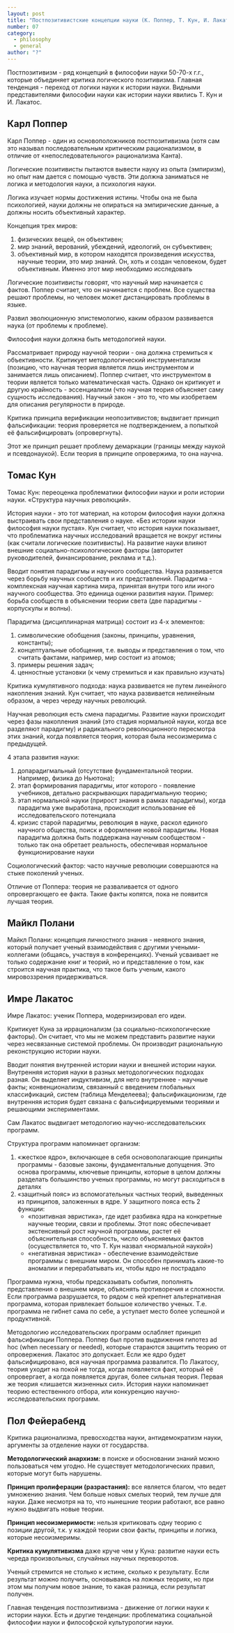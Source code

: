 ```yaml
---
layout: post
title: "Постпозитивистские концепции науки (К. Поппер, Т. Кун, И. Лакатос, П. Фейерабенд). От логики науки к истории науки"
number: 07
category:
  - philosophy
  - general
author: "?"
---
```


Постпозитивизм - ряд концепций в философии науки 50-70-х г.г., которые объединяет критика логического позитивизма. Главная тенденция - переход от логики науки к истории науки. Видными представителями философии науки как истории науки явились Т. Кун и И. Лакатос.

## Карл Поппер
Карл Поппер - один из основоположников постпозитивизма (хотя сам это называл последовательным критическим рационализмом, в отличие от «непоследовательного» рационализма Канта).

Логические позитивисты пытаются вывести науку из опыта (эмпиризм), но опыт нам дается с помощью чувств. Эти должна заниматься не логика и методология науки, а психология науки.

Логика изучает нормы достижения истины. Чтобы она не была психологией, науки должны не опираться на эмпирические данные, а должны носить объективный характер.

Концепция трех миров:
1. физических вещей, он объективен;
2. мир знаний, верований, убеждений, идеологий, он субъективен;
3. объективный мир, в котором находятся произведения искусства, научные теории, это мир знаний. Он, хоть и создан человеком, будет объективным. Именно этот мир необходимо исследовать

Логические позитивисты говорят, что научный мир начинается с фактов. Поппер считает, что он начинается с проблем. Все существа решают проблемы, но человек может дистанцировать проблемы в языке.

Развил эволюционную эпистемологию, каким образом развивается наука (от проблемы к проблеме).

Философия науки должна быть методологией науки.

Рассматривает природу научной теории - она должна стремиться к объективности. Критикует методологический инструментализм (позицию, что научная теория является лишь инструментом и занимается лишь описанием). Поппер считает, что инструментом в теории является только математическая часть. Однако он критикует и другую крайность - эссенциализм (что научная теория объясняет саму сущность исследования). Научный закон - это то, что мы изобретаем для описания регулярности в природе.

Критика принципа верификации неопозитивистов; выдвигает принцип фальсификации: теория проверяется не подтверждением, а попыткой её фальсифицировать (опровергнуть).

Этот же принцип решает проблему демаркации (границы между наукой и псевдонаукой). Если теория в принципе опровержима, то она научна.

## Томас Кун
Томас Кун: переоценка проблематики философии науки и роли истории науки. «Структура научных революций».

История науки - это тот материал, на котором философия науки должна выстраивать свои представления о науке. «Без истории науки философия науки пустая». Кун считает, что история науки показывает, что проблематика научных исследований вращается не вокруг истины (как считали логические позитивисты). На развитие науки влияют внешние социально-психологические факторы (авторитет руководителей, финансирование, реклама и т.д.).

Вводит понятия парадигмы и научного сообщества. Наука развивается через борьбу научных сообществ и их представлений. Парадигма - комплексная научная картина мира, принятая внутри того или иного научного сообщества. Это единица оценки развития науки. Пример: борьба сообществ в объяснении теории света (две парадигмы - корпускулы и волны).

Парадигма (дисциплинарная матрица) состоит из 4-х элементов:
1. символические обобщения (законы, принципы, уравнения, константы);
2. концептуальные обобщения, т.е. выводы и представления о том, что считать фактами, например, мир состоит из атомов;
3. примеры решения задач;
4. ценностные установки (к чему стремиться и как правильно изучать)

Критика кумулятивного подхода: наука развивается не путем линейного накопления знаний. Кун считает, что наука развивается нелинейным образом, а через череду научных революций.

Научная революция есть смена парадигмы. Развитие науки происходит через фазы накопления знаний (это стадия нормальной науки, когда все разделяют парадигму) и радикального революционного пересмотра этих знаний, когда появляется теория, которая была несоизмерима с предыдущей.

4 этапа развития науки:
1. допарадигмальный (отсутствие фундаментальной теории. Например, физика до Ньютона);
2. этап формирования парадигмы, итог которого - появление учебников, детально раскрывающих парадигмальную теорию;
3. этап нормальной науки (прирост знания в рамках парадигмы), когда парадигма уже выработана, происходит использование её исследовательского потенциала
4. кризис старой парадигмы, революция в науке, раскол единого научного общества, поиск и оформление новой парадигмы. Новая парадигма должна быть поддержана научным сообществом - только так она обретает реальность, обеспечивая нормальное функционирование науки

Социологический фактор: часто научные революции совершаются на стыке поколений ученых.

Отличие от Поппера: теория не разваливается от одного опровергающего ее факта. Такие факты копятся, пока не появится лучшая теория.

## Майкл Полани
Майкл Полани: концепция личностного знания - неявного знания, который получает ученый взаимодействия с другими учеными-коллегами (общаясь, участвуя в конференциях). Ученый усваивает не только содержание книг и теорий, но и представление о том, как строится научная практика, что такое быть ученым, какого мировоззрения придерживаться.

## Имре Лакатос
Имре Лакатос: ученик Поппера, модернизировал его идеи.

Критикует Куна за иррационализм (за социально-психологические факторы). Он считает, что мы не можем представить развитие науки через несвязанные системой проблемы. Он производит рациональную реконструкцию истории науки.

Вводит понятия внутренней истории науки и внешней истории науки. Внутренняя история науки в разных методологических подходах разная. Он выделяет индуктивизм, для него внутреннее - научные факты; конвенционализм, связанный с введением глобальных классификаций, систем (таблица Менделеева); фальсификационизм, где внутренняя история будет связана с фальсифицируемыми теориями и решающими экспериментами.

Сам Лакатос выдвигает методологию научно-исследовательских программ.

Структура программ напоминает организм:
1. «жесткое ядро», включающее в себя основополагающие принципы программы - базовые законы, фундаментальные допущения. Это основа программы, ключевые принципы, которые в целом должны разделать большинство ученых программы, но могут расходиться в деталях
2. «защитный пояс» из вспомогательных частных теорий, выведенных из принципов, заложенных в ядре. У защитного пояса есть 2 функции:
    * «позитивная эвристика», где идет разбивка ядра на конкретные научные теории, связи и проблемы. Этот пояс обеспечивает экстенсивный рост научной программы, растет её объяснительная способность, число объясняемых фактов (осуществляется то, что Т. Кун назвал «нормальной наукой»)
    * «негативная эвристика» - обеспечение взаимодействие программы с внешним миром. Он способен принимать какие-то аномалии и перерабатывать их, чтобы ядро не пострадало

Программа нужна, чтобы предсказывать события, пополнять представления о внешнем мире, объяснять противоречия и сложности. Если программа разрушается, то рядом с ней крепнет альтернативная программа, которая привлекает большое количество ученых. Т.е. программа не гибнет сама по себе, а уступает место более успешной и продуктивной.

Методологию исследовательских программ ослабляет принцип фальсификации Поппера. Поппер был против выдвижения гипотез ad hoc (when necessary or needed), которые стараются защитить теорию от опровержения. Лакатос это допускает. Если же ядро будет фальсифицировано, вся научная программа развалится. По Лакатосу, теория уходит на покой не тогда, когда появляется факт, который её опровергает, а когда появляется другая, более сильная теория. Первая же теория «лишается жизненных сил». История науки напоминает теорию естественного отбора, или конкуренцию научно-исследовательских программ.

## Пол Фейерабенд
Критика рационализма, превосходства науки, антидемократизм науки, аргументы за отделение науки от государства.

**Методологический анархизм:** в поиске и обосновании знаний можно пользоваться чем угодно. Не существует методологических правил, которые могут быть нарушены.

**Принцип пролиферации (разрастания):** все является благом, что ведет умножению знания. Чем больше новых смелых теорий, тем лучше для науки. Даже несмотря на то, что нынешние теории работают, все равно нужно выдвигать новые теории.

**Принцип несоизмеримости:** нельзя критиковать одну теорию с позиции другой, т.к. у каждой теории свои факты, принципы и логика, которые несоизмеримы.

**Критика кумулятивизма** даже круче чем у Куна: развитие науки есть череда произвольных, случайных научных переворотов.

Ученый стремится не столько к истине, сколько к результату. Если результат можно получить, основываясь на ложных теориях, но при этом мы получим новое знание, то какая разница, если результат получен.

Главная тенденция постпозитивизма - движение от логики науки к истории науки. Есть и другие тенденции: проблематика социальной философии науки и философской культурологии науки.
